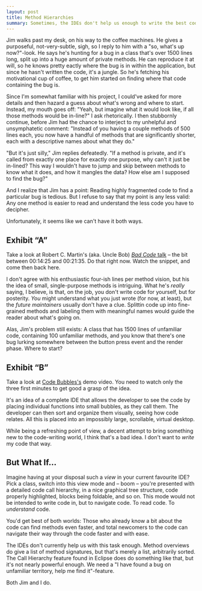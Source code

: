```yaml
---
layout: post
title: Method Hierarchies
summary: Sometimes, the IDEs don't help us enough to write the best code we can.
---
```


Jim walks past my desk, on his way to the coffee machines. He gives a purposeful, not-very-subtle, sigh, so I reply to him with a "so, what's up now?"-look. He says he's hunting for a bug in a class that's over 1500 lines long, split up into a huge amount of private methods. He can reproduce it at will, so he knows pretty eactly where the bug is in within the application, but since he hasn't written the code, it's a jungle. So he's fetching his motivational cup of coffee, to get him started on finding where that code containing the bug is.

Since I'm somewhat familiar with his project, I could've asked for more details and then hazard a guess about what's wrong and where to start. Instead, my mouth goes off: "Yeah, but imagine what it would look like, if all those methods would be in-line?" I ask rhetorically. I then stubbornly continue, before Jim had the chance to interject to my unhelpful and unsymphatetic comment: "Instead of you having a couple methods of 500 lines each, you now have a handful of methods that are significantly shorter, each with a descriptive names about what they do."

"But it's just silly," Jim replies defeatedly. "If a method is private, and it's called from exactly one place for exactly one purpose, why can't it just be in-lined? This way I wouldn't have to jump and skip between methods to know what it does, and how it mangles the data? How else am I supposed to find the bug?"

And I realize that Jim has a point: Reading highly fragmented code to find a particular bug is tedious. But I refuse to say that my point is any less valid: Any one method is easier to read and understand the less code you have to decipher.

Unfortunately, it seems like we can't have it both ways.

<!--break-->

## Exhibit &ldquo;A&rdquo;

Take a look at Robert C. Martin's (aka. Uncle Bob) [_Bad Code_ talk][badcode] &ndash; the bit between 00:14:25 and 00:21:35. Do that right now. Watch the snippet, and come then back here.

[badcode]: http://www.infoq.com/presentations/Robert-C.-Martin-Bad-Code

I don't agree with his enthusiastic four-ish lines per method vision, but his the idea of small, single-purpose methods is intriguing. What he's _really_ saying, I believe, is that, on the job, you don't write code for yourself, but for posterity. _You_ might understand what you just wrote (for now, at least), but the _future maintainers_ usually don't have a clue. Splittin code up into fine-grained methods and labeling them with meaningful names would guide the reader about what's going on.

Alas, Jim's problem still exists: A class that has 1500 lines of unfamiliar code, containing 100 unfamiliar methods, and you know that there's one bug lurking somewhere between the button press event and the render phase. Where to start?

## Exhibit &ldquo;B&rdquo;

Take a look at [Code Bubbles's][codebubbles] demo video. You need to watch only the three first minutes to get good a grasp of the idea. 

It's an idea of a complete IDE that allows the developer to see the code by placing individual functions into small bubbles, as they call them. The developer can then sort and organize them visually, seeing how code relates. All this is placed into an impossibly large, scrollable, virtual desktop. 

[codebubbles]: http://www.cs.brown.edu/people/acb/codebubbles_site.htm

While being a refreshing point of view, a decent attempt to bring something new to the code-writing world, I think that's a bad idea. I don't want to _write_ my code that way. 

## But What If&hellip;

Imagine having at your disposal such a _view_ in your current favourite IDE? Pick a class, switch into this view mode and &ndash; boom &ndash; you're presented with a detailed code call hierarchy, in a nice graphical tree structure, code properly highlighted, blocks being foldable, and so on. This mode would not be intended to write code in, but to navigate code. To read code. To _understand_ code.

You'd get best of both worlds: Those who already know a bit about the code can find methods even faster, and total newcomers to the code can navigate their way through the code faster and with ease.

The IDEs don't currently help us with this task enough. Method overviews do give a list of method signatures, but that's merely a list, arbitrarily sorted. The Call Hierarchy feature found in Eclipse does do something like that, but it's not nearly powerful enough. We need a "I have found a bug on unfamiliar territory, help me find it"-feature. 

Both Jim and I do.